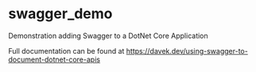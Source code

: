 # swagger_demo
Demonstration adding Swagger to a DotNet Core Application

Full documentation can be found at https://davek.dev/using-swagger-to-document-dotnet-core-apis
